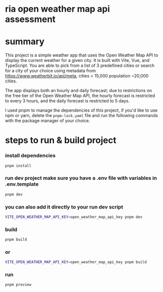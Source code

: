 # ria open weather map api assessment
# summary
This project is a simple weather app that uses the Open Weather Map API to display the current weather for a given city. It is built with Vite, Vue, and TypeScript. You are able to pick from a list of 3 predefined cities or search for a city of your choice using metadata from https://www.weatherbit.io/api/meta, cities > 15,000 population ~20,000 cities.

The app displays both an hourly and daily forecast; due to restrictions on the free tier of the Open Weather Map API, the hourly forecast is restricted to every 3 hours, and the daily forecast is restricted to 5 days. 

I used pnpm to manage the dependencies of this project, if you'd like to use npm or yarn, delete the `pnpm-lock.yaml` file and run the following commands with the package manager of your choice.

# steps to run & build project
### install dependencies
```bash
pnpm install
```
### run dev project make sure you have a .env file with variables in .env.template
```bash
pnpm dev
```
### you can also add it directly to your run dev script
```bash
VITE_OPEN_WEATHER_MAP_API_KEY=open_weather_map_api_key pnpm dev
```
### build
```bash
pnpm build
``` 
### or 
```bash
VITE_OPEN_WEATHER_MAP_API_KEY=open_weather_map_api_key pnpm build
```
### run
```bash
pnpm preview
```